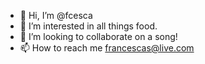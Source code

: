 - 👋 Hi, I’m @fcesca
- 👀 I’m interested in all things food.
- 💞️ I’m looking to collaborate on a song!
- 📫 How to reach me francescas@live.com

<!---
fcesca/fcesca is a ✨ special ✨ repository because its `README.md` (this file) appears on your GitHub profile.
You can click the Preview link to take a look at your changes.
--->
